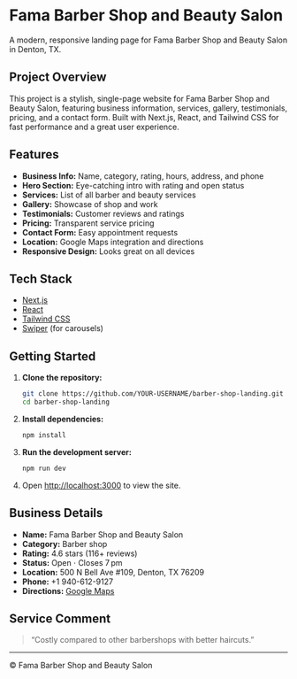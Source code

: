 # Fama Barber Shop and Beauty Salon

A modern, responsive landing page for Fama Barber Shop and Beauty Salon in Denton, TX.

## Project Overview

This project is a stylish, single-page website for Fama Barber Shop and Beauty Salon, featuring business information, services, gallery, testimonials, pricing, and a contact form. Built with Next.js, React, and Tailwind CSS for fast performance and a great user experience.

## Features

- **Business Info:** Name, category, rating, hours, address, and phone
- **Hero Section:** Eye-catching intro with rating and open status
- **Services:** List of all barber and beauty services
- **Gallery:** Showcase of shop and work
- **Testimonials:** Customer reviews and ratings
- **Pricing:** Transparent service pricing
- **Contact Form:** Easy appointment requests
- **Location:** Google Maps integration and directions
- **Responsive Design:** Looks great on all devices

## Tech Stack

- [Next.js](https://nextjs.org/)
- [React](https://react.dev/)
- [Tailwind CSS](https://tailwindcss.com/)
- [Swiper](https://swiperjs.com/) (for carousels)

## Getting Started

1. **Clone the repository:**
   ```sh
   git clone https://github.com/YOUR-USERNAME/barber-shop-landing.git
   cd barber-shop-landing
   ```
2. **Install dependencies:**
   ```sh
   npm install
   ```
3. **Run the development server:**
   ```sh
   npm run dev
   ```
4. Open [http://localhost:3000](http://localhost:3000) to view the site.

## Business Details

- **Name:** Fama Barber Shop and Beauty Salon
- **Category:** Barber shop
- **Rating:** 4.6 stars (116+ reviews)
- **Status:** Open ⋅ Closes 7 pm
- **Location:** 500 N Bell Ave #109, Denton, TX 76209
- **Phone:** +1 940-612-9127
- **Directions:** [Google Maps](https://www.google.com/maps/dir/?api=1&destination=500+N+Bell+Ave+%23109,+Denton,+TX+76209)

## Service Comment

> “Costly compared to other barbershops with better haircuts.”

---

© Fama Barber Shop and Beauty Salon
